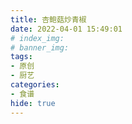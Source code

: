 ```yaml
---
title: 杏鲍菇炒青椒
date: 2022-04-01 15:49:01
# index_img: 
# banner_img: 
tags:
- 原创
- 厨艺
categories: 
- 食谱
hide: true
---
```

